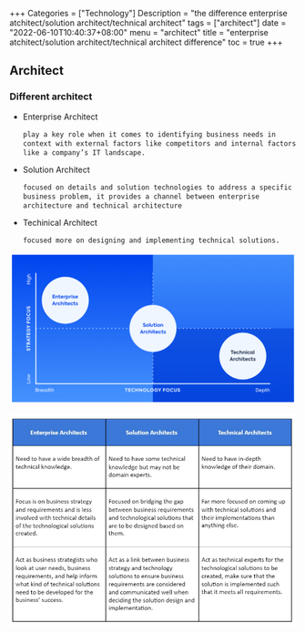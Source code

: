 +++
Categories = ["Technology"]
Description = "the difference enterprise atchitect/solution architect/technical architect"
tags = ["architect"]
date = "2022-06-10T10:40:37+08:00"
menu = "architect"
title = "enterprise atchitect/solution architect/technical architect difference"
toc = true
+++


## Architect ##

### Different architect ###
- Enterprise Architect
 
      play a key role when it comes to identifying business needs in context with external factors like competitors and internal factors like a company’s IT landscape. 

- Solution Architect

      focused on details and solution technologies to address a specific business problem, it provides a channel between enterprise architecture and technical architecture


- Techinical Architect

      focused more on designing and implementing technical solutions. 
  

![image](/images/architect-types.jpg)

![image](/images/architect-role-detail.jpg)






  

